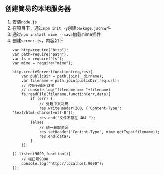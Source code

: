
## 创建简易的本地服务器

1. 安装`node.js`
2. 在项目下，通过`npm init -y`创建`package.json`文件
3. 通过`npm install mime --save`加载mime插件
4. 创建`server.js`，内容如下
    ```
    var http=require("http");
    var path=require("path");
    var fs = require("fs");
    var mime = require("mime");

    http.createServer(function(req,res){
        var publicDir = path.join(__dirname);
        var filename = path.join(publicDir,req.url);
        // 控制台输出路径
        // console.log("filename ==> "+filename)
        fs.readFile(filename,function(err,data){
            if (err) {
                // 处理中文乱码
                res.writeHeader(200, {'Content-Type': 'text/html;charset=utf-8'});
                res.end("文件不存在 404 ");
            }else{
                // 统一获取资源
                res.setHeader('Content-Type', mime.getType(filename));
                res.end(data);
            }
        });

    }).listen(9090,function(){
        // 端口号9090
        console.log("http://localhost:9090");
    });
    ```


